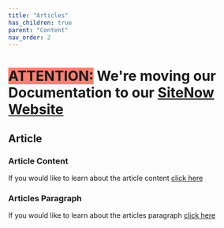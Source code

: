 ```yaml
---
title: "Articles"
has_children: true
parent: "Content"
nav_order: 2
---
```

# <span style=background-color:salmon>ATTENTION:</span> We're moving our Documentation to our [SiteNow Website](https://sitenow.uiowa.edu/documentation/content-blocks/articles-paragraph)
## Article
### Article Content
If you would like to learn about the article content [click here](sitenow.uiowa.edu/documentation/article-content-type) 

### Articles Paragraph
If you would like to learn about the articles paragraph [click here](sitenow.uiowa.edu/documentation/sitenow-articles) 